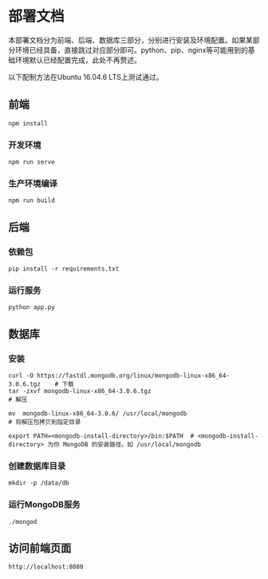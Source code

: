 # 部署文档

本部署文档分为前端、后端、数据库三部分，分别进行安装及环境配置。如果某部分环境已经具备，直接跳过对应部分即可。python、pip、nginx等可能用到的基础环境默认已经配置完成，此处不再赘述。

以下配制方法在Ubuntu 16.04.6 LTS上测试通过。

## 前端
```
npm install
```

### 开发环境
```
npm run serve
```

### 生产环境编译
```
npm run build
```

## 后端

### 依赖包

```
pip install -r requirements.txt
```

### 运行服务

```
python app.py
```

## 数据库

### 安装

```
curl -O https://fastdl.mongodb.org/linux/mongodb-linux-x86_64-3.0.6.tgz    # 下载
tar -zxvf mongodb-linux-x86_64-3.0.6.tgz                                   # 解压

mv  mongodb-linux-x86_64-3.0.6/ /usr/local/mongodb                         # 将解压包拷贝到指定目录

export PATH=<mongodb-install-directory>/bin:$PATH  # <mongodb-install-directory> 为你 MongoDB 的安装路径。如 /usr/local/mongodb 
```

### 创建数据库目录

```
mkdir -p /data/db
```

### 运行MongoDB服务

```
./mongod
```

## 访问前端页面

```
http://localhost:8080
```